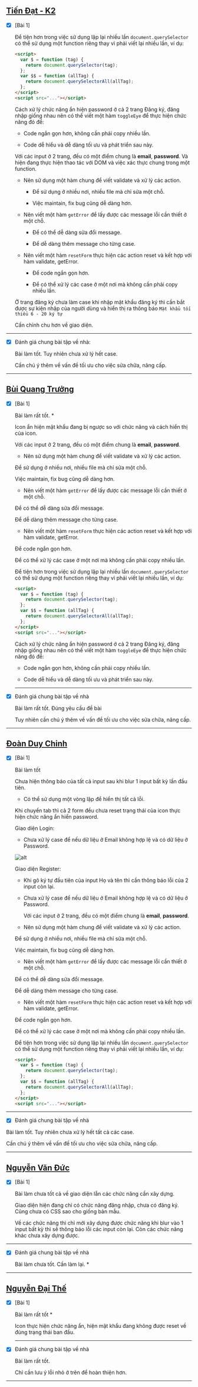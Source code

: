 ## [Tiến Đạt - K2](https://github.com/anhquan2211/F8-OFFLINE/tree/main/f8-offline-day23)

- [x] [Bài 1]

  Để tiện hơn trong việc sử dụng lặp lại nhiều lần `document.querySelector` có thể sử dụng một function riêng thay vì phải viết lại nhiều lần, ví dụ:

  ```html
  <script>
    var $ = function (tag) {
      return document.querySelector(tag);
    };
    var $$ = function (allTag) {
      return document.querySelectorAll(allTag);
    };
  </script>
  <script src="..."></script>
  ```

  Cách xử lý chức năng ẩn hiện password ở cả 2 trang Đăng ký, đăng nhập giống nhau nên có thể viết một hàm `toggleEye` để thực hiện chức năng đó để:

  - Code ngắn gọn hơn, không cần phải copy nhiều lần.

  - Code dễ hiểu và dễ dàng tối ưu và phát triển sau này.

  Với các input ở 2 trang, đều có một điểm chung là **email**, **password**. Và hiện đang thực hiện thao tác với DOM và việc xác thực chung trong một function.

  - Nên sử dụng một hàm chung để viết validate và xử lý các action.

    - Để sử dụng ở nhiều nơi, nhiều file mà chỉ sửa một chỗ.

    - Việc maintain, fix bug cũng dễ dàng hơn.

  - Nên viết một hàm `getError` để lấy được các message lỗi cần thiết ở một chỗ.

    - Để có thể dễ dàng sửa đổi message.

    - Để dễ dàng thêm message cho từng case.

  - Nên viết một hàm `resetForm` thực hiện các action reset và kết hợp với hàm validate, getError.

    - Để code ngắn gọn hơn.

    - Để có thể xử lý các case ở một nơi mà không cần phải copy nhiều lần.

  Ở trang đăng ký chưa làm case khi nhập mật khẩu đăng ký thì cần bắt được sự kiện nhập của người dùng và hiển thị ra thông báo `Mật khẩu tối thiểu 6 - 20 ký tự `

  Cần chỉnh chu hơn về giao diện.

---

- [x] Đánh giá chung bài tập về nhà:

  Bài làm tốt. Tuy nhiên chưa xử lý hết case.

  Cần chú ý thêm về vấn đề tối ưu cho việc sửa chữa, nâng cấp.

---

## [Bùi Quang Trưởng](https://github.com/OkazakiTruong/BQTruong-F8-K2-Offline/tree/main/Day23)

- [x] [Bài 1]

  Bài làm rất tốt. \*

  Icon ẩn hiện mật khẩu đang bị ngược so với chức năng và cách hiển thị của icon.

  Với các input ở 2 trang, đều có một điểm chung là **email**, **password**.

  - Nên sử dụng một hàm chung để viết validate và xử lý các action.

  Để sử dụng ở nhiều nơi, nhiều file mà chỉ sửa một chỗ.

  Việc maintain, fix bug cũng dễ dàng hơn.

  - Nên viết một hàm `getError` để lấy được các message lỗi cần thiết ở một chỗ.

  Để có thể dễ dàng sửa đổi message.

  Để dễ dàng thêm message cho từng case.

  - Nên viết một hàm `resetForm` thực hiện các action reset và kết hợp với hàm validate, getError.

  Để code ngắn gọn hơn.

  Để có thể xử lý các case ở một nơi mà không cần phải copy nhiều lần.

  Để tiện hơn trong việc sử dụng lặp lại nhiều lần `document.querySelector` có thể sử dụng một function riêng thay vì phải viết lại nhiều lần, ví dụ:

  ```html
  <script>
    var $ = function (tag) {
      return document.querySelector(tag);
    };
    var $$ = function (allTag) {
      return document.querySelectorAll(allTag);
    };
  </script>
  <script src="..."></script>
  ```

  Cách xử lý chức năng ẩn hiện password ở cả 2 trang Đăng ký, đăng nhập giống nhau nên có thể viết một hàm `toggleEye` để thực hiện chức năng đó để:

  - Code ngắn gọn hơn, không cần phải copy nhiều lần.

  - Code dễ hiểu và dễ dàng tối ưu và phát triển sau này.

  ***

- [x] Đánh giá chung bài tập về nhà

  Bài làm rất tốt. Đúng yêu cầu đề bài

  Tuy nhiên cần chú ý thêm về vấn đề tối ưu cho việc sửa chữa, nâng cấp.

---

## [Đoàn Duy Chinh](https://github.com/DuyChinh/f8-fullstack-KS2/tree/main/Day-23)

- [x] [Bài 1]

  Bài làm tốt

  Chưa hiện thông báo của tất cả input sau khi blur 1 input bất kỳ lần đầu tiên.

  - Có thể sử dụng một vòng lặp để hiển thị tất cả lỗi.

  Khi chuyển tab thì cả 2 form đều chưa reset trạng thái của icon thực hiện chức năng ẩn hiển password.

  Giao diện Login:

  - Chưa xử lý case để nếu dữ liệu ở Email không hợp lệ và có dữ liệu ở Password.

  ![alt](images/DoanDuyChinh-1.png)

  Giao diện Register:

  - Khi gõ ký tự đầu tiên của input Họ và tên thì cần thông báo lỗi của 2 input còn lại.

  - Chưa xử lý case để nếu dữ liệu ở Email không hợp lệ và có dữ liệu ở Password.

    Với các input ở 2 trang, đều có một điểm chung là **email**, **password**.

  - Nên sử dụng một hàm chung để viết validate và xử lý các action.

  Để sử dụng ở nhiều nơi, nhiều file mà chỉ sửa một chỗ.

  Việc maintain, fix bug cũng dễ dàng hơn.

  - Nên viết một hàm `getError` để lấy được các message lỗi cần thiết ở một chỗ.

  Để có thể dễ dàng sửa đổi message.

  Để dễ dàng thêm message cho từng case.

  - Nên viết một hàm `resetForm` thực hiện các action reset và kết hợp với hàm validate, getError.

  Để code ngắn gọn hơn.

  Để có thể xử lý các case ở một nơi mà không cần phải copy nhiều lần.

  Để tiện hơn trong việc sử dụng lặp lại nhiều lần `document.querySelector` có thể sử dụng một function riêng thay vì phải viết lại nhiều lần, ví dụ:

  ```html
  <script>
    var $ = function (tag) {
      return document.querySelector(tag);
    };
    var $$ = function (allTag) {
      return document.querySelectorAll(allTag);
    };
  </script>
  <script src="..."></script>
  ```

---

- [x] Đánh giá chung bài tập về nhà

Bài làm tốt. Tuy nhiên chưa xử lý hết tất cả các case.

Cần chú ý thêm về vấn đề tối ưu cho việc sửa chữa, nâng cấp.

---

## [Nguyễn Văn Đức](https://github.com/Poyken/Js/tree/main/day22/ex)

- [x] [Bài 1]

  Bài làm chưa tốt cả về giao diện lẫn các chức năng cần xây dựng.

  Giao diện hiện đang chỉ có chức năng đăng nhập, chưa có đăng ký. Cũng chưa có CSS sao cho giống bản mẫu.

  Về các chức năng thì chỉ mới xây dựng được chức năng khi blur vào 1 input bất kỳ thì sẽ thông báo lỗi các input còn lại. Còn các chức năng khác chưa xây dựng được.

---

- [x] Đánh giá chung bài tập về nhà

  Bài làm chưa tốt. Cần làm lại. \*

---

## [Nguyễn Đại Thế](https://github.com/daithehh04/fullstack/tree/main/day23)

- [x] [Bài 1]

  Bài làm rất tốt \*

  Icon thực hiện chức năng ẩn, hiện mật khẩu đang không được reset về đúng trạng thái ban đầu.

  ***

- [x] Đánh giá chung bài tập về nhà

  Bài làm rất tốt.

  Chỉ cần lưu ý lỗi nhỏ ở trên để hoàn thiện hơn.

---
